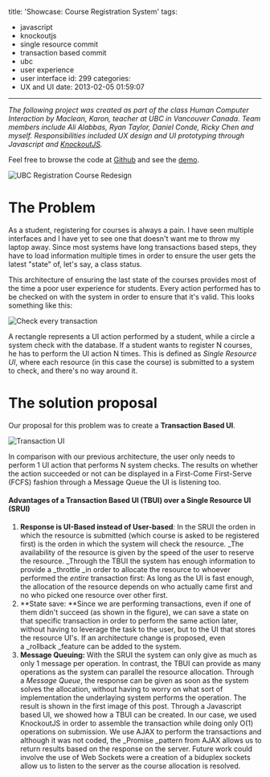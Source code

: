 title: 'Showcase: Course Registration System'
tags:
  - javascript
  - knockoutjs
  - single resource commit
  - transaction based commit
  - ubc
  - user experience
  - user interface
id: 299
categories:
  - UX and UI
date: 2013-02-05 01:59:07
---

_The following project was created as part of the class Human Computer Interaction by Maclean, Karon, teacher at UBC in Vancouver Canada. Team members include Ali Alabbas, Ryan Taylor, Daniel Conde, Ricky Chen and myself. Responsibilities included UX design and UI prototyping through Javascript and [KnockoutJS](http://knockoutjs.com/ "KnockoutJS")._

Feel free to browse the code at [Github](https://github.com/jjperezaguinaga/UBC-CoursesWorklist "UBC Courses Worklist") and see the [demo](http://jjperezaguinaga.github.com/UBC-CoursesWorklist/ "UBC Courses List Demo").<!--more-->

![UBC Registration Course Redesign](https://raw.github.com/jjperezaguinaga/UBC-CoursesWorklist/master/app/images/prototypes/Worklist%20prototype%20v5.png)

# The Problem

As a student, registering for courses is always a pain. I have seen multiple interfaces and I have yet to see one that doesn't want me to throw my laptop away. Since most systems have long transactions based steps, they have to load information multiple times in order to ensure the user gets the latest "state" of, let's say, a class status.

This architecture of ensuring the last state of the courses provides most of the time a poor user experience for students. Every action performed has to be checked on with the system in order to ensure that it's valid. This looks something like this:

![Check every transaction](https://assets.jjperezaguinaga.com/v1/showcase-course-registration-system/ubc-course-register-normal-workflow.png)

A rectangle represents a UI action performed by a student, while a circle a system check with the database. If a student wants to register N courses, he has to perform the UI action N times. This is defined as _Single Resource UI_, where each resource (in this case the course) is submitted to a system to check, and there's no way around it.

# The solution proposal

Our proposal for this problem was to create a **Transaction Based UI**.

![Transaction UI](https://assets.jjperezaguinaga.com/v1/showcase-course-registration-system/ubc-course-register-transaction-workflow.png)

In comparison with our previous architecture, the user only needs to perform 1 UI action that performs N system checks. The results on whether the action succeeded or not can be displayed in a First-Come First-Serve (FCFS) fashion through a Message Queue the UI is listening too.


#### Advantages of a Transaction Based UI (TBUI) over a Single Resource UI (SRUI)

1. **Response is UI-Based instead of User-based**: In the SRUI the orden in which the resource is submitted (which course is asked to be registered first) is the orden in which the system will check the resource. _The availability of the resource is given by the speed of the user to reserve the resource. _Through the TBUI the system has enough information to provide a _throttle _in order to allocate the resource to whoever performed the _entire_ transaction first: As long as the UI is fast enough, the allocation of the resource depends on who actually came first and no who picked one resource over other first.
2.  **State save: **Since we are performing transactions, even if one of them didn't succeed (as shown in the figure), we can save a state on that specific transaction in order to perform the same action later, without having to leverage the task to the user, but to the UI that stores the resource UI's. If an architecture change is proposed, even a _rollback _feature can be added to the system.
3.  **Message Queuing:** With the SRUI the system can only give as much as only 1 message per operation. In contrast, the TBUI can provide as many operations as the system can parallel the resource allocation. Through a _Message Queue_, the response can be given as soon as the system solves the allocation, without having to worry on what sort of implementation the underlaying system performs the operation.
The result is shown in the first image of this post. Through a Javascript based UI, we showed how a TBUI can be created. In our case, we used KnockoutJS in order to assemble the transaction while doing only O(1) operations on submission. We use AJAX to perform the transactions and although it was not coded, the _Promise _pattern from AJAX allows us to return results based on the response on the server. Future work could involve the use of Web Sockets were a creation of a biduplex sockets allow us to listen to the server as the course allocation is resolved.
